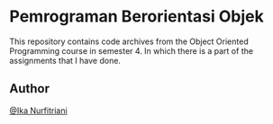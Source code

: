 # Pemrograman Berorientasi Objek
This repository contains code archives from the Object Oriented Programming course in semester 4. In which there is a part of the assignments that I have done.

## Author
[@Ika Nurfitriani](http://github.com/ikanurfitriani)
